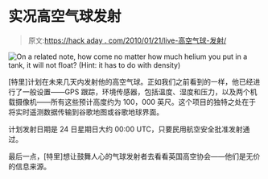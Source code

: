 # 实况高空气球发射

> 原文:[https://hack aday . com/2010/01/21/live-高空气球-发射/](https://hackaday.com/2010/01/21/live-high-altitude-balloon-launch/)

![](../Images/f07ca4831b3d2fad30d3f2ac0c0aa8ad.png "On a related note, how come no matter how much helium you put in a tank, it will not float? (Hint: it has to do with density)")

[特里]计划在未来几天内发射他的高空气球。正如我们之前看到的一样，他已经进行了一般设置——GPS 跟踪，环境传感器，包括温度、湿度和压力，以及两个机载摄像机——所有这些预计高度约为 100，000 英尺。这个项目的独特之处在于将实时遥测数据传输到谷歌地图或谷歌地球界面。

计划发射日期是 24 日星期日大约 00:00 UTC，只要民用航空安全批准发射通过。

最后一点，[特里]想让鼓舞人心的气球发射者去看看英国高空协会——他们是无价的信息来源。